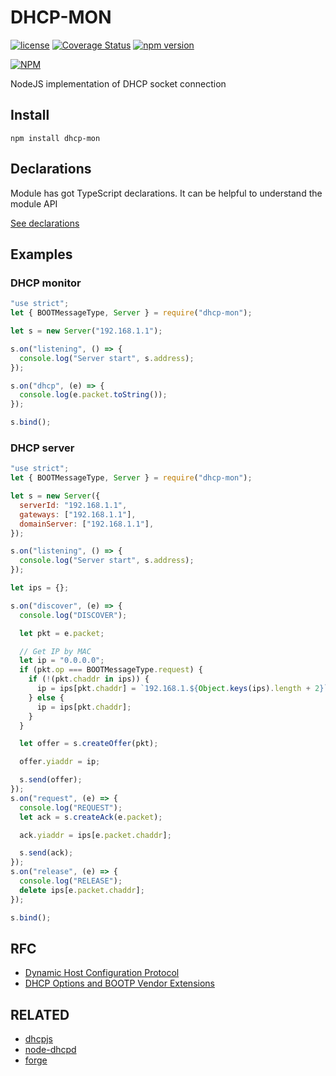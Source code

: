 # DHCP-MON

[![license](https://img.shields.io/badge/license-MIT-green.svg?style=flat)](https://raw.githubusercontent.com/microshine/dhcp-mon/master/LICENSE)
[![Coverage Status](https://coveralls.io/repos/github/microshine/dhcp-mon/badge.svg?branch=master)](https://coveralls.io/github/microshine/dhcp-mon?branch=master)
[![npm version](https://badge.fury.io/js/dhcp-mon.svg)](https://badge.fury.io/js/dhcp-mon)

[![NPM](https://nodei.co/npm/dhcp-mon.png)](https://nodei.co/npm/dhcp-mon/)

NodeJS implementation of DHCP socket connection

## Install

```
npm install dhcp-mon
```

## Declarations

Module has got TypeScript declarations. It can be helpful to understand the
module API

[See declarations](index.d.ts)

## Examples

### DHCP monitor

```javascript
"use strict";
let { BOOTMessageType, Server } = require("dhcp-mon");

let s = new Server("192.168.1.1");

s.on("listening", () => {
  console.log("Server start", s.address);
});

s.on("dhcp", (e) => {
  console.log(e.packet.toString());
});

s.bind();
```

### DHCP server

```javascript
"use strict";
let { BOOTMessageType, Server } = require("dhcp-mon");

let s = new Server({
  serverId: "192.168.1.1",
  gateways: ["192.168.1.1"],
  domainServer: ["192.168.1.1"],
});

s.on("listening", () => {
  console.log("Server start", s.address);
});

let ips = {};

s.on("discover", (e) => {
  console.log("DISCOVER");

  let pkt = e.packet;

  // Get IP by MAC
  let ip = "0.0.0.0";
  if (pkt.op === BOOTMessageType.request) {
    if (!(pkt.chaddr in ips)) {
      ip = ips[pkt.chaddr] = `192.168.1.${Object.keys(ips).length + 2}`;
    } else {
      ip = ips[pkt.chaddr];
    }
  }

  let offer = s.createOffer(pkt);

  offer.yiaddr = ip;

  s.send(offer);
});
s.on("request", (e) => {
  console.log("REQUEST");
  let ack = s.createAck(e.packet);

  ack.yiaddr = ips[e.packet.chaddr];

  s.send(ack);
});
s.on("release", (e) => {
  console.log("RELEASE");
  delete ips[e.packet.chaddr];
});

s.bind();
```

## RFC

- [Dynamic Host Configuration Protocol](https://tools.ietf.org/html/rfc2131)
- [DHCP Options and BOOTP Vendor Extensions](https://tools.ietf.org/html/rfc2132)

## RELATED

- [dhcpjs](https://github.com/apaprocki/node-dhcpjs)
- [node-dhcpd](https://github.com/glaszig/node-dhcpd)
- [forge](https://github.com/konobi/forge/blob/master/lib/dhcpd.js)
